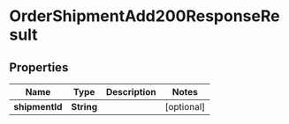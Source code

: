 

# OrderShipmentAdd200ResponseResult


## Properties

Name | Type | Description | Notes
------------ | ------------- | ------------- | -------------
**shipmentId** | **String** |  |  [optional]



